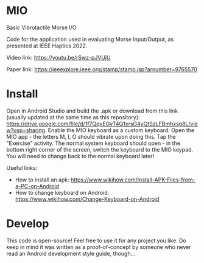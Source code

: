 # MIO
Basic Vibrotactile Morse I/O

Code for the application used in evaluating Morse Input/Output, as presented at IEEE Haptics 2022. 

Video link: https://youtu.be/rSwz-pJVUjU

Paper link: https://ieeexplore.ieee.org/stamp/stamp.jsp?arnumber=9765570

# Install
Open in Android Studio and build the .apk or download from this link (usually updated at the same time as this repository): https://drive.google.com/file/d/1f7QqyEGvT4Q1xrsG4yQtSzLFBmhxsg8L/view?usp=sharing.
Enable the MIO keyboard as a custom keyboard. 
Open the MIO app - the letters M, I, O should vibrate upon doing this.
Tap the "Exercise" activity. The normal system keyboard should open - in the bottom right corner of the screen, switch the keyboard to the MIO keypad. You will need to change back to the normal keyboard later!

Useful links:
- How to install an apk: https://www.wikihow.com/Install-APK-Files-from-a-PC-on-Android
- How to change keyboard on Android: https://www.wikihow.com/Change-Keyboard-on-Android

# Develop
This code is open-source! Feel free to use it for any project you like. Do keep in mind it was written as a proof-of-concept by someone who never read an Android development style guide, though...
